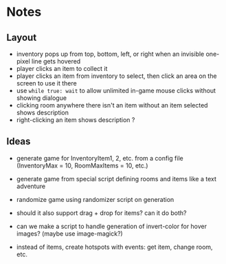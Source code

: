 # Notes

## Layout

- inventory pops up from top, bottom, left, or right when an invisible one-pixel line gets hovered
- player clicks an item to collect it
- player clicks an item from inventory to select, then click an area on the screen to use it there
- use `while true: wait` to allow unlimited in-game mouse clicks without showing dialogue
- clicking room anywhere there isn't an item without an item selected shows description
- right-clicking an item shows description ?

## Ideas

- generate game for InventoryItem1, 2, etc. from a config file (InventoryMax = 10, RoomMaxItems = 10, etc.)
- generate game from special script defining rooms and items like a text adventure
- randomize game using randomizer script on generation
- should it also support drag + drop for items? can it do both?
- can we make a script to handle generation of invert-color for hover images? (maybe use image-magick?)

- instead of items, create hotspots with events: get item, change room, etc.
